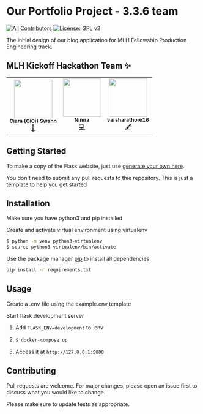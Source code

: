 # Our Portfolio Project - 3.3.6 team 

[![All Contributors](https://img.shields.io/badge/all_contributors-3-orange.svg?style=flat-square)](#contributors-)
[![License: GPL v3](https://img.shields.io/badge/License-GPLv3-blue.svg)](https://www.gnu.org/licenses/gpl-3.0)

The initial design of our blog application for MLH Fellowship Production Engineering track.

## MLH Kickoff Hackathon Team ✨

<!-- ALL-CONTRIBUTORS-LIST:START - Do not remove or modify this section -->
<!-- prettier-ignore-start -->
<!-- markdownlint-disable -->
<table>
  <tr>
    <td align="center"><a href="https://github.com/cccswann"><img src="https://avatars.githubusercontent.com/u/17733481?v=4?s=100" width="100px;" alt=""/><br /><sub><b>Ciara (CiCi) Swann</b></sub></a><br /><a href="#design-cccswann" title="Design">🎨</a></td>
    <td align="center"><a href="https://github.com/nimra200"><img src="https://avatars.githubusercontent.com/u/56455442?v=4?s=100" width="100px;" alt=""/><br /><sub><b>Nimra </b></sub></a><br /><a href="https://github.com/cccswann/mlh-portfolio-site/commits?author=nimra200" title="Code">💻</a></td>
    <td align="center"><a href="https://github.com/varsharathore16"><img src="https://avatars.githubusercontent.com/u/63990614?v=4?s=100" width="100px;" alt=""/><br /><sub><b>varsharathore16</b></sub></a><br /><a href="#content-varsharathore16" title="Content">🖋</a></td>
  </tr>
</table>

<!-- markdownlint-restore -->
<!-- prettier-ignore-end -->

<!-- ALL-CONTRIBUTORS-LIST:END -->
 

## Getting Started

To make a copy of the Flask website, just use [generate your own here](https://github.com/MLH-Fellowship/flask-blog/generate).

You don't need to submit any pull requests to thie repository. This is just a template to help you get started

## Installation

Make sure you have python3 and pip installed


Create and activate virtual environment using virtualenv
```bash
$ python -m venv python3-virtualenv
$ source python3-virtualenv/bin/activate
```

Use the package manager [pip](https://pip.pypa.io/en/stable/) to install all dependencies

```bash
pip install -r requirements.txt
```

## Usage


Create a .env file using the example.env template


Start flask development server

1. Add `FLASK_ENV=development` to .env
2.
    ```bash
    $ docker-compose up
    ```
3. Access it at `http://127.0.0.1:5000`

## Contributing
Pull requests are welcome. For major changes, please open an issue first to discuss what you would like to change.

Please make sure to update tests as appropriate.
